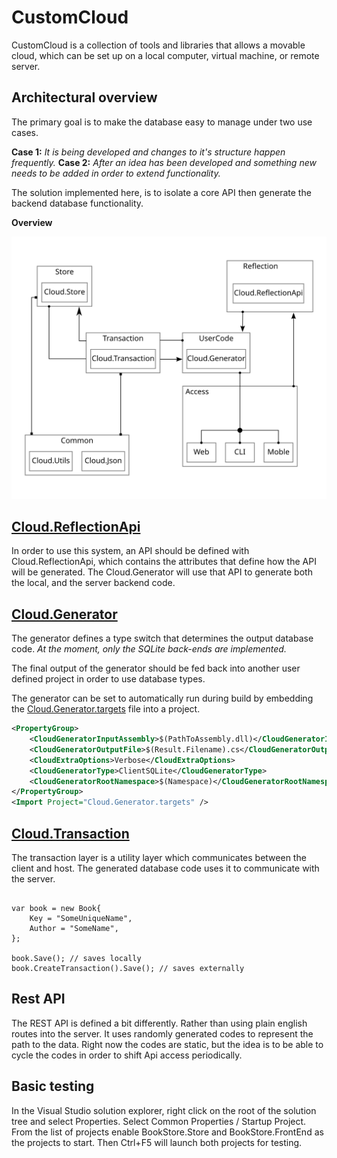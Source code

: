 # CustomCloud 

CustomCloud is a collection of tools and libraries that allows a movable cloud, which can be set 
up on a local computer, virtual machine, or remote server.

## Architectural overview

The primary goal is to make the database easy to manage under two use cases. 

__Case 1:__ _It is being developed and changes to it's structure happen frequently._
__Case 2:__ _After an idea has been developed and something new needs to be added in order to extend functionality._

The solution implemented here, is to isolate a core API then generate the backend database functionality. 

__Overview__

![](Content/CloudDoxy.svg)


## [Cloud.ReflectionApi](Source/Cloud.ReflectionApi)

In order to use this system, an API should be defined with Cloud.ReflectionApi, which contains the attributes
that define how the API will be generated. The Cloud.Generator will use that API to generate both the local, and the server 
backend code. 

## [Cloud.Generator](Source/Cloud.Generator)


The generator defines a type switch that determines the output database code.
_At the moment, only the SQLite back-ends are implemented._

The final output of the generator should be fed back into another user defined project in order to use database types. 

The generator can be set to automatically run during build by embedding the [Cloud.Generator.targets](BuildTools/Cloud.Generator.targets) file
into a project.  

```xml
<PropertyGroup>
    <CloudGeneratorInputAssembly>$(PathToAssembly.dll)</CloudGeneratorInputAssembly>
    <CloudGeneratorOutputFile>$(Result.Filename).cs</CloudGeneratorOutputFile>
    <CloudExtraOptions>Verbose</CloudExtraOptions>
    <CloudGeneratorType>ClientSQLite</CloudGeneratorType>
    <CloudGeneratorRootNamespace>$(Namespace)</CloudGeneratorRootNamespace>
</PropertyGroup>
<Import Project="Cloud.Generator.targets" />
```


## [Cloud.Transaction](Source/Cloud.Transaction)

The transaction layer is a utility layer which communicates between the client and host.
The generated database code uses it to communicate with the server.

```

var book = new Book{
    Key = "SomeUniqueName",
    Author = "SomeName",
};

book.Save(); // saves locally
book.CreateTransaction().Save(); // saves externally

```

## Rest API

The REST API is defined a bit differently. Rather than using plain english routes into the server. It uses randomly generated codes to represent the path to the data. Right now the codes are static, but the idea is to be able to cycle the codes in order to shift Api access periodically.           

## Basic testing

In the Visual Studio solution explorer, right click on the root of the solution tree
and select Properties. Select Common Properties / Startup Project.
From the list of projects enable BookStore.Store and BookStore.FrontEnd as the projects 
to start. Then Ctrl+F5 will launch both projects for testing. 
